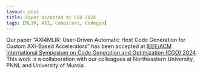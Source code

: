 ```yaml
---
layout: post
title: Paper accepted at CGO 2024
tags: [MLIR, AXI, Compilers, Codegen]
---
```


Our paper “AXI4MLIR: User-Driven Automatic Host Code Generation for Custom AXI-Based Accelerators” has been accepted at [IEEE/ACM International Symposium on Code Generation and Optimization (CGO) 2024]([https://2023.ijcnn.org/](https://conf.researchr.org/home/cgo-2024)). This work is a collaboration with our colleagues at Northeastern University, PNNL and University of Murcia.
